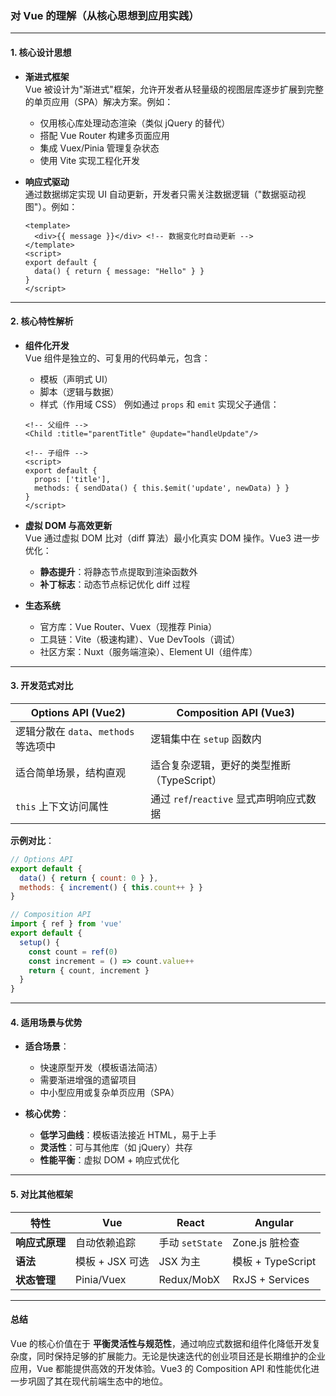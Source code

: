 ### 对 Vue 的理解（从核心思想到应用实践）

---

#### **1. 核心设计思想**
- **渐进式框架**  
  Vue 被设计为"渐进式"框架，允许开发者从轻量级的视图层库逐步扩展到完整的单页应用（SPA）解决方案。例如：
  - 仅用核心库处理动态渲染（类似 jQuery 的替代）
  - 搭配 Vue Router 构建多页面应用
  - 集成 Vuex/Pinia 管理复杂状态
  - 使用 Vite 实现工程化开发

- **响应式驱动**  
  通过数据绑定实现 UI 自动更新，开发者只需关注数据逻辑（"数据驱动视图"）。例如：
  ```vue
  <template>
    <div>{{ message }}</div> <!-- 数据变化时自动更新 -->
  </template>
  <script>
  export default {
    data() { return { message: "Hello" } }
  }
  </script>
  ```

---

#### **2. 核心特性解析**
- **组件化开发**  
  Vue 组件是独立的、可复用的代码单元，包含：
  - 模板（声明式 UI）
  - 脚本（逻辑与数据）
  - 样式（作用域 CSS）
  例如通过 `props` 和 `emit` 实现父子通信：
  ```vue
  <!-- 父组件 -->
  <Child :title="parentTitle" @update="handleUpdate"/>

  <!-- 子组件 -->
  <script>
  export default {
    props: ['title'],
    methods: { sendData() { this.$emit('update', newData) } }
  }
  </script>
  ```

- **虚拟 DOM 与高效更新**  
  Vue 通过虚拟 DOM 比对（diff 算法）最小化真实 DOM 操作。Vue3 进一步优化：
  - **静态提升**：将静态节点提取到渲染函数外
  - **补丁标志**：动态节点标记优化 diff 过程

- **生态系统**  
  - 官方库：Vue Router、Vuex（现推荐 Pinia）
  - 工具链：Vite（极速构建）、Vue DevTools（调试）
  - 社区方案：Nuxt（服务端渲染）、Element UI（组件库）

---

#### **3. 开发范式对比**
| **Options API** (Vue2) | **Composition API** (Vue3) |
|------------------------|----------------------------|
| 逻辑分散在 `data`、`methods` 等选项中 | 逻辑集中在 `setup` 函数内 |
| 适合简单场景，结构直观 | 适合复杂逻辑，更好的类型推断（TypeScript） |
| `this` 上下文访问属性 | 通过 `ref`/`reactive` 显式声明响应式数据 |

**示例对比**：
```javascript
// Options API
export default {
  data() { return { count: 0 } },
  methods: { increment() { this.count++ } }
}

// Composition API
import { ref } from 'vue'
export default {
  setup() {
    const count = ref(0)
    const increment = () => count.value++
    return { count, increment }
  }
}
```

---

#### **4. 适用场景与优势**
- **适合场景**：
  - 快速原型开发（模板语法简洁）
  - 需要渐进增强的遗留项目
  - 中小型应用或复杂单页应用（SPA）

- **核心优势**：
  - **低学习曲线**：模板语法接近 HTML，易于上手
  - **灵活性**：可与其他库（如 jQuery）共存
  - **性能平衡**：虚拟 DOM + 响应式优化

---

#### **5. 对比其他框架**
| 特性                | Vue              | React            | Angular          |
|---------------------|------------------|------------------|------------------|
| **响应式原理**       | 自动依赖追踪      | 手动 `setState`   | Zone.js 脏检查    |
| **语法**            | 模板 + JSX 可选   | JSX 为主         | 模板 + TypeScript |
| **状态管理**         | Pinia/Vuex       | Redux/MobX       | RxJS + Services  |

---

#### **总结**
Vue 的核心价值在于 **平衡灵活性与规范性**，通过响应式数据和组件化降低开发复杂度，同时保持足够的扩展能力。无论是快速迭代的创业项目还是长期维护的企业应用，Vue 都能提供高效的开发体验。Vue3 的 Composition API 和性能优化进一步巩固了其在现代前端生态中的地位。